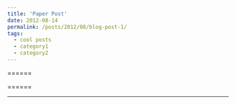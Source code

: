 ```yaml
---
title: 'Paper Post'
date: 2012-08-14
permalink: /posts/2012/08/blog-post-1/
tags:
  - cool posts
  - category1
  - category2
---
```



======

======


------